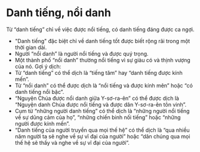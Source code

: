 # Danh tiếng, nổi danh

Từ “danh tiếng” chỉ về việc được nổi tiếng, có danh tiếng đáng được ca ngợi. 
- "Danh tiếng" đặc biệt chỉ về danh tiếng tốt được biết rộng rãi trong một thời gian dài. 
- Người “nổi danh” là người nổi tiếng và được quý trọng. 
- Một thành phố “nổi danh” thường nổi tiếng vì sự giàu có và thịnh vượng của nó.
Gợi ý dịch: 
- Từ “danh tiếng” có thể dịch là “tiếng tăm” hay “danh tiếng được kính mến”. 
- Từ “nổi danh” có thể được dịch là “nổi tiếng và được kính mên” hoặc “có danh tiếng nổi bậc”.  
- “Nguyện Chúa được nổi danh giữa Y-sơ-ra-ên” có thể được dịch là “Nguyện danh Chúa được nổi tiếng và được dân Y-sơ-ra-ên tôn vinh”.
- Cụm từ “những người danh tiếng” có thể dịch là “những người nổi tiếng về sự dũng cảm của họ”, “những chiến binh nối tiếng” hoặc “những người được kính mến”. 
- “Danh tiếng của người truyền qua mọi thế hệ” có thể dịch là “qua nhiều năm người ta sẽ nghe về sự vĩ đại của người” hoặc “dân chúng qua mọi thế hệ sẽ thấy và nghe về sự vĩ đại của người”.

